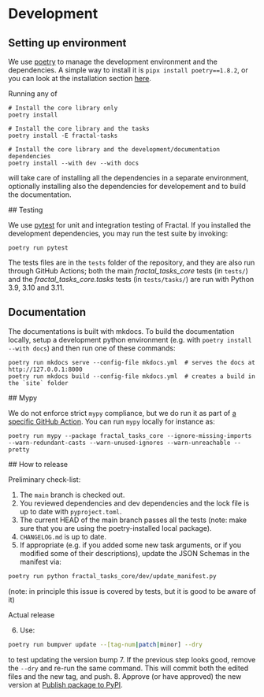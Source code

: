 # Development

## Setting up environment

We use [poetry](https://python-poetry.org/docs) to manage the development environment and the dependencies. A simple way to install it is `pipx install poetry==1.8.2`, or you can look at the installation section [here](https://python-poetry.org/docs#installation).

Running any of
```console
# Install the core library only
poetry install

# Install the core library and the tasks
poetry install -E fractal-tasks

# Install the core library and the development/documentation dependencies
poetry install --with dev --with docs
```
will take care of installing all the dependencies in a separate environment, optionally installing also the dependencies for developement and to build the documentation.

## Testing

We use [pytest](https://docs.pytest.org) for unit and integration testing of Fractal. If you installed the development dependencies, you may run the test suite by invoking:
```console
poetry run pytest
```

The tests files are in the `tests` folder of the repository, and they are also
run through GitHub Actions; both the main _fractal_tasks_core_ tests (in
`tests/`) and the _fractal_tasks_core.tasks_ tests (in `tests/tasks/`) are run
with Python 3.9, 3.10 and 3.11.

## Documentation

The documentations is built with mkdocs.
To build the documentation locally, setup a development python environment (e.g. with `poetry install --with docs`) and then run one of these commands:
```
poetry run mkdocs serve --config-file mkdocs.yml  # serves the docs at http://127.0.0.1:8000
poetry run mkdocs build --config-file mkdocs.yml  # creates a build in the `site` folder
```

## Mypy

We do not enforce strict `mypy` compliance, but we do run it as part of [a specific GitHub Action](https://github.com/fractal-analytics-platform/fractal-tasks-core/actions/workflows/package.yml).
You can run `mypy` locally for instance as:
```console
poetry run mypy --package fractal_tasks_core --ignore-missing-imports --warn-redundant-casts --warn-unused-ignores --warn-unreachable --pretty
```

## How to release

Preliminary check-list:

1. The `main` branch is checked out.
2. You reviewed dependencies and dev dependencies and the lock file is up to date with `pyproject.toml`.
3. The current HEAD of the main branch passes all the tests (note: make sure that you are using the poetry-installed local package).
4. `CHANGELOG.md` is up to date.
5. If appropriate (e.g. if you added some new task arguments, or if you modified some of their descriptions), update the JSON Schemas in the manifest via:
```bash
poetry run python fractal_tasks_core/dev/update_manifest.py
```
(note: in principle this issue is covered by tests, but it is good to be aware of it)

Actual release

6. Use:
```bash
poetry run bumpver update --[tag-num|patch|minor] --dry
```
to test updating the version bump
7. If the previous step looks good, remove the `--dry` and re-run the same command. This will commit both the edited files and the new tag, and push.
8. Approve (or have approved) the new version at [Publish package to PyPI](https://github.com/fractal-analytics-platform/fractal-tasks-core/actions/workflows/publish_pypi.yml).
